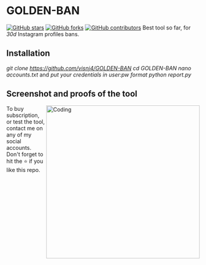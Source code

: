 # GOLDEN-BAN

[![GitHub stars](https://img.shields.io/github/stars/themlphdstudent/awesome-github-profile-readme-templates.svg)](https://github.com/durgeshsamariya/awesome-github-profile-readme-templates/stargazers)
[![GitHub forks](https://img.shields.io/github/forks/themlphdstudent/awesome-github-profile-readme-templates.svg?color=blue)](https://github.com/durgeshsamariya/awesome-github-profile-readme-templates/network)
[![GitHub contributors](https://img.shields.io/github/contributors/themlphdstudent/awesome-github-profile-readme-templates.svg?color=blue)](https://github.com/durgeshsamariya/awesome-github-profile-readme-templates/network)
Best tool so far, for *30d* Instagram profiles bans.

## Installation

*git clone https://github.com/visnj4/GOLDEN-BAN*
*cd GOLDEN-BAN*
*nano accounts.txt* and *put your credentials in user:pw format*
*python report.py*

## Screenshot and proofs of the tool

<img align="right" alt="Coding" width="400" src="https://i.postimg.cc/ZYvknpkP/Screenshot-from-2023-12-07-20-36-12.png">


To buy subscription, or test the tool, contact me on any of my social accounts.
Don't forget to hit the :star: if you like this repo.
